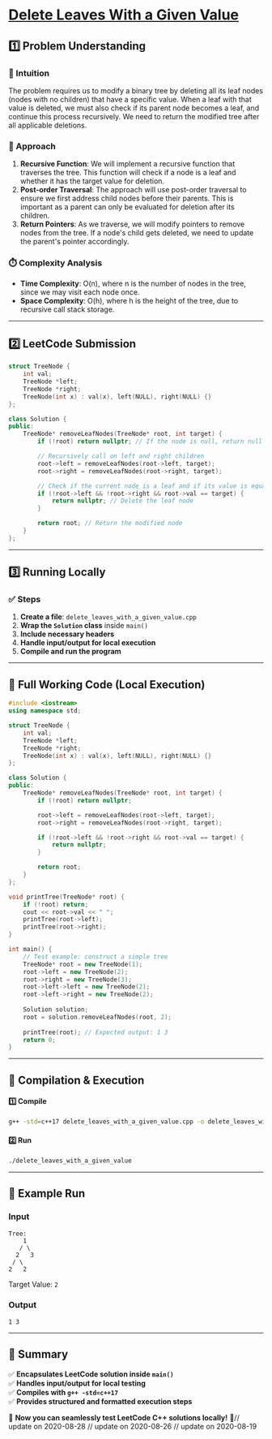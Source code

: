 # **[Delete Leaves With a Given Value](https://leetcode.com/problems/delete-leaves-with-a-given-value/description/)**  

## **1️⃣ Problem Understanding**  
### **📌 Intuition**  
The problem requires us to modify a binary tree by deleting all its leaf nodes (nodes with no children) that have a specific value. When a leaf with that value is deleted, we must also check if its parent node becomes a leaf, and continue this process recursively. We need to return the modified tree after all applicable deletions.

### **🚀 Approach**  
1. **Recursive Function**: We will implement a recursive function that traverses the tree. This function will check if a node is a leaf and whether it has the target value for deletion.
2. **Post-order Traversal**: The approach will use post-order traversal to ensure we first address child nodes before their parents. This is important as a parent can only be evaluated for deletion after its children.
3. **Return Pointers**: As we traverse, we will modify pointers to remove nodes from the tree. If a node's child gets deleted, we need to update the parent's pointer accordingly.

### **⏱️ Complexity Analysis**  
- **Time Complexity**: O(n), where n is the number of nodes in the tree, since we may visit each node once.
- **Space Complexity**: O(h), where h is the height of the tree, due to recursive call stack storage.

---  

## **2️⃣ LeetCode Submission**  
```cpp
struct TreeNode {
    int val;
    TreeNode *left;
    TreeNode *right;
    TreeNode(int x) : val(x), left(NULL), right(NULL) {}
};

class Solution {
public:
    TreeNode* removeLeafNodes(TreeNode* root, int target) {
        if (!root) return nullptr; // If the node is null, return null

        // Recursively call on left and right children
        root->left = removeLeafNodes(root->left, target);
        root->right = removeLeafNodes(root->right, target);

        // Check if the current node is a leaf and if its value is equal to target
        if (!root->left && !root->right && root->val == target) {
            return nullptr; // Delete the leaf node
        }

        return root; // Return the modified node
    }
};
```  

---  

## **3️⃣ Running Locally**  
### **✅ Steps**  
1. **Create a file**: `delete_leaves_with_a_given_value.cpp`  
2. **Wrap the `Solution` class** inside `main()`  
3. **Include necessary headers**  
4. **Handle input/output for local execution**  
5. **Compile and run the program**  

---  

## **📝 Full Working Code (Local Execution)**  
```cpp
#include <iostream>
using namespace std;

struct TreeNode {
    int val;
    TreeNode *left;
    TreeNode *right;
    TreeNode(int x) : val(x), left(NULL), right(NULL) {}
};

class Solution {
public:
    TreeNode* removeLeafNodes(TreeNode* root, int target) {
        if (!root) return nullptr;

        root->left = removeLeafNodes(root->left, target);
        root->right = removeLeafNodes(root->right, target);

        if (!root->left && !root->right && root->val == target) {
            return nullptr;
        }

        return root;
    }
};

void printTree(TreeNode* root) {
    if (!root) return;
    cout << root->val << " ";
    printTree(root->left);
    printTree(root->right);
}

int main() {
    // Test example: construct a simple tree
    TreeNode* root = new TreeNode(1);
    root->left = new TreeNode(2);
    root->right = new TreeNode(3);
    root->left->left = new TreeNode(2);
    root->left->right = new TreeNode(2);
    
    Solution solution;
    root = solution.removeLeafNodes(root, 2);
    
    printTree(root); // Expected output: 1 3
    return 0;
}
```  

---  

## **🔧 Compilation & Execution**  
#### **1️⃣ Compile**  
```bash
g++ -std=c++17 delete_leaves_with_a_given_value.cpp -o delete_leaves_with_a_given_value
```  

#### **2️⃣ Run**  
```bash
./delete_leaves_with_a_given_value
```  

---  

## **🎯 Example Run**  
### **Input**  
```
Tree:
    1
   / \
  2   3
 / \
2   2
```
Target Value: `2`
### **Output**  
```
1 3 
```  

---  

## **📌 Summary**  
✅ **Encapsulates LeetCode solution inside `main()`**  
✅ **Handles input/output for local testing**  
✅ **Compiles with `g++ -std=c++17`**  
✅ **Provides structured and formatted execution steps**  

🚀 **Now you can seamlessly test LeetCode C++ solutions locally!** 🚀// update on 2020-08-28
// update on 2020-08-26
// update on 2020-08-19

